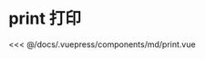 # print 打印

<demo-block 
title="示例"
description="打印">
  <md-print  :endVal="520520520" ></md-print>
  <highlight-code slot="highlight" lang="vue">
<<< @/docs/.vuepress/components/md/print.vue
  </highlight-code>
</demo-block>




<start />